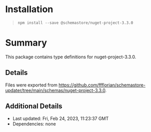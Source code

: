 # Installation
> `npm install --save @schemastore/nuget-project-3.3.0`

# Summary
This package contains type definitions for nuget-project-3.3.0.

## Details
Files were exported from https://github.com/ffflorian/schemastore-updater/tree/main/schemas/nuget-project-3.3.0.

## Additional Details
* Last updated: Fri, Feb 24, 2023, 11:23:37 GMT
* Dependencies: none

